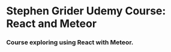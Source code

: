 <h1> Stephen Grider Udemy Course: React and Meteor </h1>

<h3> Course exploring using React with Meteor. </h3>